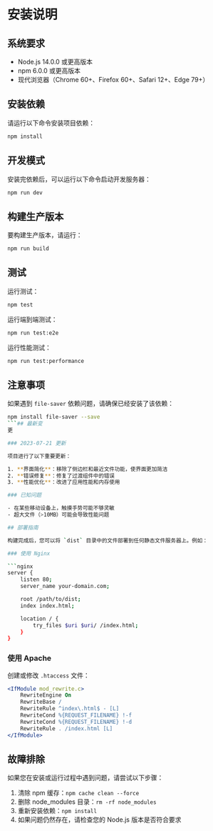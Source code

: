 # 安装说明

## 系统要求

- Node.js 14.0.0 或更高版本
- npm 6.0.0 或更高版本
- 现代浏览器（Chrome 60+、Firefox 60+、Safari 12+、Edge 79+）

## 安装依赖

请运行以下命令安装项目依赖：

```bash
npm install
```

## 开发模式

安装完依赖后，可以运行以下命令启动开发服务器：

```bash
npm run dev
```

## 构建生产版本

要构建生产版本，请运行：

```bash
npm run build
```

## 测试

运行测试：

```bash
npm test
```

运行端到端测试：

```bash
npm run test:e2e
```

运行性能测试：

```bash
npm run test:performance
```

## 注意事项

如果遇到 `file-saver` 依赖问题，请确保已经安装了该依赖：

```bash
npm install file-saver --save
```## 最新变
更

### 2023-07-21 更新

项目进行了以下重要更新：

1. **界面简化**：移除了侧边栏和最近文件功能，使界面更加简洁
2. **错误修复**：修复了过渡组件中的错误
3. **性能优化**：改进了应用性能和内存使用

### 已知问题

- 在某些移动设备上，触摸手势可能不够灵敏
- 超大文件（>10MB）可能会导致性能问题

## 部署指南

构建完成后，您可以将 `dist` 目录中的文件部署到任何静态文件服务器上。例如：

### 使用 Nginx

```nginx
server {
    listen 80;
    server_name your-domain.com;

    root /path/to/dist;
    index index.html;

    location / {
        try_files $uri $uri/ /index.html;
    }
}
```

### 使用 Apache

创建或修改 `.htaccess` 文件：

```apache
<IfModule mod_rewrite.c>
    RewriteEngine On
    RewriteBase /
    RewriteRule ^index\.html$ - [L]
    RewriteCond %{REQUEST_FILENAME} !-f
    RewriteCond %{REQUEST_FILENAME} !-d
    RewriteRule . /index.html [L]
</IfModule>
```

## 故障排除

如果您在安装或运行过程中遇到问题，请尝试以下步骤：

1. 清除 npm 缓存：`npm cache clean --force`
2. 删除 node_modules 目录：`rm -rf node_modules`
3. 重新安装依赖：`npm install`
4. 如果问题仍然存在，请检查您的 Node.js 版本是否符合要求